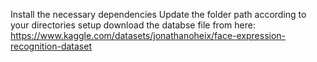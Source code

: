 Install the necessary dependencies 
Update the folder path according to your directories setup
download the databse file from here: https://www.kaggle.com/datasets/jonathanoheix/face-expression-recognition-dataset
